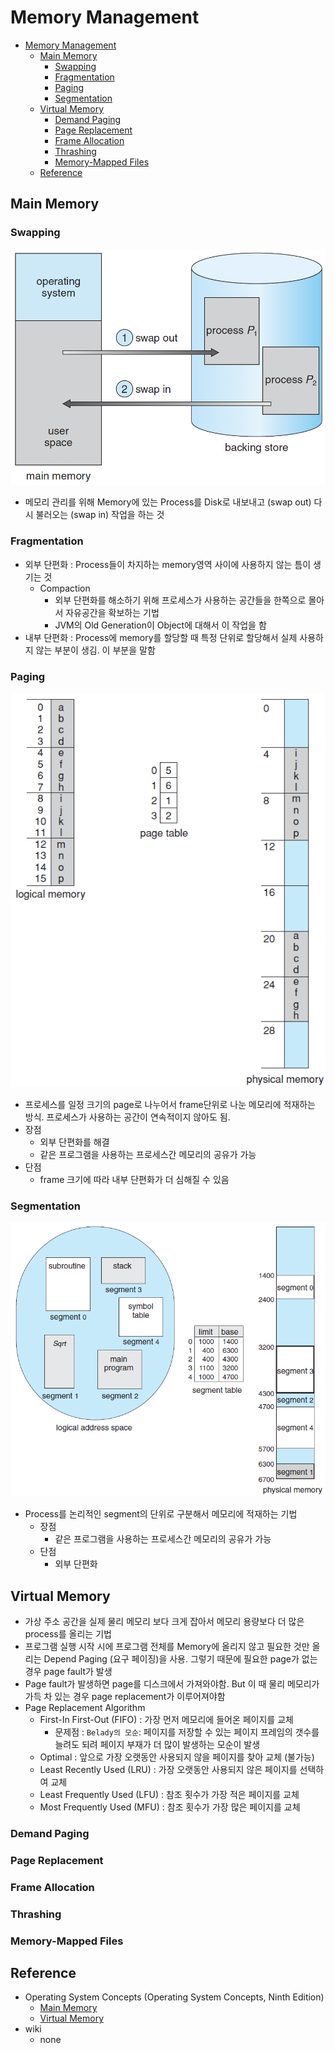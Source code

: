 # Memory Management

- [Memory Management](#memory-management)
  - [Main Memory](#main-memory)
    - [Swapping](#swapping)
    - [Fragmentation](#fragmentation)
    - [Paging](#paging)
    - [Segmentation](#segmentation)
  - [Virtual Memory](#virtual-memory)
    - [Demand Paging](#demand-paging)
    - [Page Replacement](#page-replacement)
    - [Frame Allocation](#frame-allocation)
    - [Thrashing](#thrashing)
    - [Memory-Mapped Files](#memory-mapped-files)
  - [Reference](#reference)

## Main Memory

### Swapping

![swapping](./img/memory-management-swapping.png)

- 메모리 관리를 위해 Memory에 있는 Process를 Disk로 내보내고 (swap out) 다시 불러오는 (swap in) 작업을 하는 것

### Fragmentation

- 외부 단편화 : Process들이 차지하는 memory영역 사이에 사용하지 않는 틈이 생기는 것
  - Compaction
    - 외부 단편화를 해소하기 위해 프로세스가 사용하는 공간들을 한쪽으로 몰아서 자유공간을 확보하는 기법
    - JVM의 Old Generation이 Object에 대해서 이 작업을 함
- 내부 단편화 : Process에 memory를 할당할 때 특정 단위로 할당해서 실제 사용하지 않는 부분이 생김. 이 부분을 말함

### Paging

![pagging](./img/memory-management-pagging.png)

- 프로세스를 일정 크기의 page로 나누어서 frame단위로 나눈 메모리에 적재하는 방식. 프로세스가 사용하는 공간이 연속적이지 않아도 됨.
- 장점
  - 외부 단편화를 해결
  - 같은 프로그램을 사용하는 프로세스간 메모리의 공유가 가능
- 단점
  - frame 크기에 따라 내부 단편화가 더 심해질 수 있음

### Segmentation

![segmentation](./img/memory-management-segmentation.png)

- Process를 논리적인 segment의 단위로 구분해서 메모리에 적재하는 기법
  - 장점
    - 같은 프로그램을 사용하는 프로세스간 메모리의 공유가 가능
  - 단점
    - 외부 단편화

## Virtual Memory

- 가상 주소 공간을 실제 물리 메모리 보다 크게 잡아서 메모리 용량보다 더 많은 process를 올리는 기법
- 프로그램 실행 시작 시에 프로그램 전체를 Memory에 올리지 않고 필요한 것만 올리는 Depend Paging (요구 페이징)을 사용. 그렇기 때문에 필요한 page가 없는 경우 page fault가 발생
- Page fault가 발생하면 page를 디스크에서 가져와야함. But 이 때 물리 메모리가 가득 차 있는 경우 page replacement가 이루어져야함
- Page Replacement Algorithm
  - First-In First-Out (FIFO) : 가장 먼저 메모리에 들어온 페이지를 교체
    - 문제점 : `Belady의 모순`: 페이지를 저장할 수 있는 페이지 프레임의 갯수를 늘려도 되려 페이지 부재가 더 많이 발생하는 모순이 발생
  - Optimal : 앞으로 가장 오랫동안 사용되지 않을 페이지를 찾아 교체 (불가능)
  - Least Recently Used (LRU) : 가장 오랫동안 사용되지 않은 페이지를 선택하여 교체
  - Least Frequently Used (LFU) : 참조 횟수가 가장 적은 페이지를 교체
  - Most Frequently Used (MFU) : 참조 횟수가 가장 많은 페이지를 교체

### Demand Paging

### Page Replacement

### Frame Allocation

### Thrashing

### Memory-Mapped Files

## Reference

- Operating System Concepts (Operating System Concepts, Ninth Edition)
  - [Main Memory](https://www.cs.uic.edu/~jbell/CourseNotes/OperatingSystems/8_MainMemory.html)
  - [Virtual Memory](https://www.cs.uic.edu/~jbell/CourseNotes/OperatingSystems/9_VirtualMemory.html)
- wiki
  - none